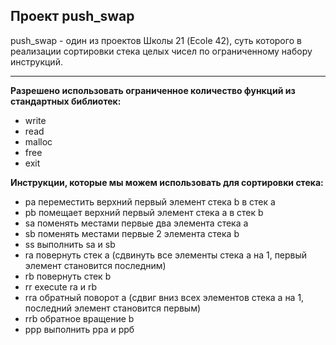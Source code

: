 ## Проект push_swap

push_swap - один из проектов Школы 21 (Ecole 42), суть которого в реализации сортировки стека целых чисел по ограниченному набору инструкций.

-------------

**Разрешено использовать ограниченное количество функций из стандартных библиотек:**
- write
- read
- malloc
- free
- exit

**Инструкции, которые мы можем использовать для сортировки стека:**

- pa переместить верхний первый элемент стека b в стек a
- pb помещает верхний первый элемент стека a в стек b
- sa поменять местами первые два элемента стека a
- sb поменять местами первые 2 элемента стека b
- ss выполнить sa и sb
- ra повернуть стек a (сдвинуть все элементы стека a на 1, первый элемент становится последним)
- rb повернуть стек b
- rr execute ra и rb
- rra обратный поворот a (сдвиг вниз всех элементов стека a на 1, последний элемент становится первым)
- rrb обратное вращение b
- ррр выполнить рра и ррб
